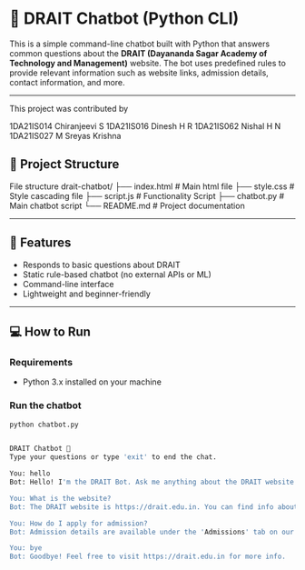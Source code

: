 # 🧠 DRAIT Chatbot (Python CLI)

This is a simple command-line chatbot built with Python that answers common questions about the **DRAIT (Dayananda Sagar Academy of Technology and Management)** website. The bot uses predefined rules to provide relevant information such as website links, admission details, contact information, and more.

---


This project was contributed by

1DA21IS014 Chiranjeevi S
1DA21IS016 Dinesh H R
1DA21IS062 Nishal H N
1DA21IS027 M Sreyas Krishna

## 📂 Project Structure

File structure
drait-chatbot/
├── index.html # Main html file
├── style.css # Style cascading file
├── script.js # Functionality Script
├── chatbot.py # Main chatbot script
└── README.md # Project documentation


---

## 🚀 Features

- Responds to basic questions about DRAIT
- Static rule-based chatbot (no external APIs or ML)
- Command-line interface
- Lightweight and beginner-friendly

---

## 💻 How to Run

### Requirements
- Python 3.x installed on your machine

### Run the chatbot

```bash
python chatbot.py


DRAIT Chatbot 🤖
Type your questions or type 'exit' to end the chat.

You: hello
Bot: Hello! I'm the DRAIT Bot. Ask me anything about the DRAIT website.

You: What is the website?
Bot: The DRAIT website is https://drait.edu.in. You can find info about admissions, departments, and more.

You: How do I apply for admission?
Bot: Admission details are available under the 'Admissions' tab on our website. Visit: https://drait.edu.in/admissions

You: bye
Bot: Goodbye! Feel free to visit https://drait.edu.in for more info.





